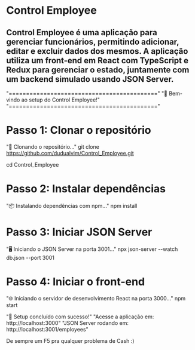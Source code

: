 
# Control Employee
Control Employee é uma aplicação para gerenciar funcionários, permitindo adicionar, editar e excluir dados dos mesmos. 
A aplicação utiliza um front-end em React com TypeScript e Redux para gerenciar o estado,
 juntamente com um backend simulado usando JSON Server.
-------------------------------------------------------------------------------------------------------------------


"==========================================="
"🚀 Bem-vindo ao setup do Control Employee!"
"==========================================="

# Passo 1: Clonar o repositório
"📁 Clonando o repositório..."
git clone https://github.com/dudualvim/Control_Employee.git 

cd Control_Employee

# Passo 2: Instalar dependências
"📦 Instalando dependências com npm..."
npm install

# Passo 3: Iniciar JSON Server
"🖥️  Iniciando o JSON Server na porta 3001..."
npx json-server --watch db.json --port 3001

# Passo 4: Iniciar o front-end
"🌐 Iniciando o servidor de desenvolvimento React na porta 3000..."
npm start 

"🎉 Setup concluído com sucesso!"
"Acesse a aplicação em: http://localhost:3000"
"JSON Server rodando em: http://localhost:3001/employees"


De sempre um F5 pra qualquer problema de Cash :)

